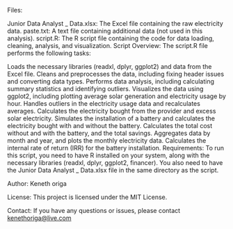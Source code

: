 
Files:

Junior Data Analyst _ Data.xlsx: The Excel file containing the raw electricity data.
paste.txt: A text file containing additional data (not used in this analysis).
script.R: The R script file containing the code for data loading, cleaning, analysis, and visualization.
Script Overview: The script.R file performs the following tasks:

Loads the necessary libraries (readxl, dplyr, ggplot2) and data from the Excel file.
Cleans and preprocesses the data, including fixing header issues and converting data types.
Performs data analysis, including calculating summary statistics and identifying outliers.
Visualizes the data using ggplot2, including plotting average solar generation and electricity usage by hour.
Handles outliers in the electricity usage data and recalculates averages.
Calculates the electricity bought from the provider and excess solar electricity.
Simulates the installation of a battery and calculates the electricity bought with and without the battery.
Calculates the total cost without and with the battery, and the total savings.
Aggregates data by month and year, and plots the monthly electricity data.
Calculates the internal rate of return (IRR) for the battery installation.
Requirements: To run this script, you need to have R installed on your system, along with the necessary libraries (readxl, dplyr, ggplot2, financer). You also need to have the Junior Data Analyst _ Data.xlsx file in the same directory as the script.

Author: Keneth origa

License: This project is licensed under the MIT License.

Contact: If you have any questions or issues, please contact kenethoriga@live.com
